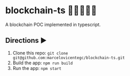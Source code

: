 # blockchain-ts 🔲🔗🔳🔗🔲

A blockchain POC implemented in typescript.

## Directions ▶️

1. Clone this repo: `git clone git@github.com:marcelovicentegc/blockchain-ts.git`
2. Build the app: `npm run build`
3. Run the app: `npm start`
